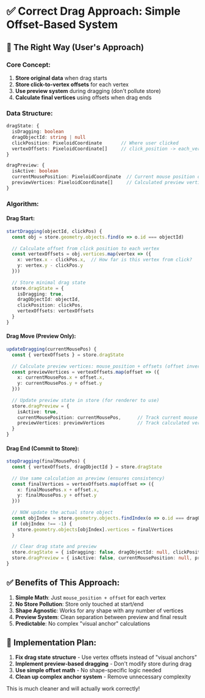# ✅ **Correct Drag Approach: Simple Offset-Based System**

## 🎯 **The Right Way (User's Approach)**

### **Core Concept:**
1. **Store original data** when drag starts
2. **Store click-to-vertex offsets** for each vertex
3. **Use preview system** during dragging (don't pollute store)
4. **Calculate final vertices** using offsets when drag ends

### **Data Structure:**
```typescript
dragState: {
  isDragging: boolean
  dragObjectId: string | null
  clickPosition: PixeloidCoordinate       // Where user clicked
  vertexOffsets: PixeloidCoordinate[]     // click_position -> each_vertex offsets
}

dragPreview: {
  isActive: boolean
  currentMousePosition: PixeloidCoordinate  // Current mouse position during drag
  previewVertices: PixeloidCoordinate[]     // Calculated preview vertices (offset inversion)
}
```

### **Algorithm:**

#### **Drag Start:**
```typescript
startDragging(objectId, clickPos) {
  const obj = store.geometry.objects.find(o => o.id === objectId)
  
  // Calculate offset from click position to each vertex
  const vertexOffsets = obj.vertices.map(vertex => ({
    x: vertex.x - clickPos.x,  // How far is this vertex from click?
    y: vertex.y - clickPos.y
  }))
  
  // Store minimal drag state
  store.dragState = {
    isDragging: true,
    dragObjectId: objectId,
    clickPosition: clickPos,
    vertexOffsets: vertexOffsets
  }
}
```

#### **Drag Move (Preview Only):**
```typescript
updateDragging(currentMousePos) {
  const { vertexOffsets } = store.dragState
  
  // Calculate preview vertices: mouse_position + offsets (offset inversion)
  const previewVertices = vertexOffsets.map(offset => ({
    x: currentMousePos.x + offset.x,
    y: currentMousePos.y + offset.y
  }))
  
  // Update preview state in store (for renderer to use)
  store.dragPreview = {
    isActive: true,
    currentMousePosition: currentMousePos,      // Track current mouse
    previewVertices: previewVertices            // Track calculated vertices
  }
}
```

#### **Drag End (Commit to Store):**
```typescript
stopDragging(finalMousePos) {
  const { vertexOffsets, dragObjectId } = store.dragState
  
  // Use same calculation as preview (ensures consistency)
  const finalVertices = vertexOffsets.map(offset => ({
    x: finalMousePos.x + offset.x,
    y: finalMousePos.y + offset.y
  }))
  
  // NOW update the actual store object
  const objIndex = store.geometry.objects.findIndex(o => o.id === dragObjectId)
  if (objIndex !== -1) {
    store.geometry.objects[objIndex].vertices = finalVertices
  }
  
  // Clear drag state and preview
  store.dragState = { isDragging: false, dragObjectId: null, clickPosition: null, vertexOffsets: [] }
  store.dragPreview = { isActive: false, currentMousePosition: null, previewVertices: [] }
}
```

## ✅ **Benefits of This Approach:**

1. **Simple Math**: Just `mouse_position + offset` for each vertex
2. **No Store Pollution**: Store only touched at start/end
3. **Shape Agnostic**: Works for any shape with any number of vertices
4. **Preview System**: Clean separation between preview and final result
5. **Predictable**: No complex "visual anchor" calculations

## 🔧 **Implementation Plan:**

1. **Fix drag state structure** - Use vertex offsets instead of "visual anchors"
2. **Implement preview-based dragging** - Don't modify store during drag
3. **Use simple offset math** - No shape-specific logic needed
4. **Clean up complex anchor system** - Remove unnecessary complexity

This is much cleaner and will actually work correctly!